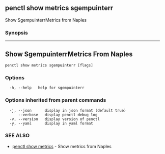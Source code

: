 ## penctl show metrics sgempuinterr

Show SgempuinterrMetrics from Naples

### Synopsis



---------------------------------
 Show SgempuinterrMetrics From Naples 
---------------------------------


```
penctl show metrics sgempuinterr [flags]
```

### Options

```
  -h, --help   help for sgempuinterr
```

### Options inherited from parent commands

```
  -j, --json      display in json format (default true)
      --verbose   display penctl debug log
  -v, --version   display version of penctl
  -y, --yaml      display in yaml format
```

### SEE ALSO
* [penctl show metrics](penctl_show_metrics.md)	 - Show metrics from Naples

